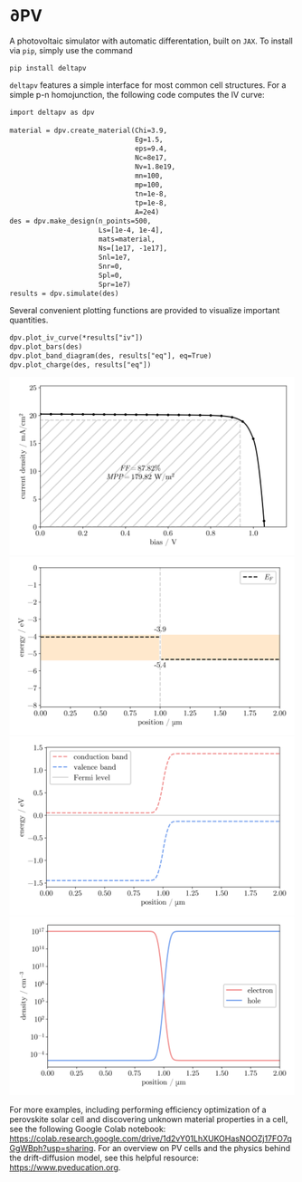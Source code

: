 # ∂PV
A photovoltaic simulator with automatic differentation, built on `JAX`. To install via `pip`, simply use the command

```
pip install deltapv
```

`deltapv` features a simple interface for most common cell structures. For a simple p-n homojunction, the following code computes the IV curve:

```
import deltapv as dpv

material = dpv.create_material(Chi=3.9,
                               Eg=1.5,
                               eps=9.4,
                               Nc=8e17,
                               Nv=1.8e19,
                               mn=100,
                               mp=100,
                               tn=1e-8,
                               tp=1e-8,
                               A=2e4)
des = dpv.make_design(n_points=500,
                      Ls=[1e-4, 1e-4],
                      mats=material,
                      Ns=[1e17, -1e17],
                      Snl=1e7,
                      Snr=0,
                      Spl=0,
                      Spr=1e7)
results = dpv.simulate(des)
```

Several convenient plotting functions are provided to visualize important quantities.

```
dpv.plot_iv_curve(*results["iv"])
dpv.plot_bars(des)
dpv.plot_band_diagram(des, results["eq"], eq=True)
dpv.plot_charge(des, results["eq"])
```

![iv](plots/iv.png)
![bars](plots/bars.png)
![band](plots/band.png)
![charge](plots/charge.png)

For more examples, including performing efficiency optimization of a perovskite solar cell and discovering unknown material properties in a cell, see the following Google Colab notebook: https://colab.research.google.com/drive/1d2vY01LhXUKOHasNOOZj17FO7qGgWBph?usp=sharing. For an overview on PV cells and the physics behind the drift-diffusion model, see this helpful resource: https://www.pveducation.org.
